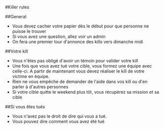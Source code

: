 #Killer rules

##General
* Vous devez cacher votre papier dès le début pour que personne ne puisse le trouver
* Si vous avez une question, allez voir un admin
* On fera une premier tour d'annonce des kills vers dimanche midi

##Votre kill
* Vous n'êtes pas obligé d'avoir un témoin pour valider votre kill
* Une fois que vous avez tué votre cible, vous formez une équipe avec celle-ci. A partir de maintenant vous devez réaliser le kill de votre victime en équipe.
* Rien ne vous empêche de demander de l'aide dans vos kill ou d'en parler à d'autres personnes
* Si votre cible quitte le weekend plus tôt, vous récupérez sa mission et sa cible

##Si vous êtes tués
* Vous n'avez pas le droit de dire qui vous a tué.
* Vous pouvez dire comment vous avez été tué






